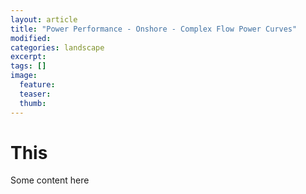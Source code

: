 ```yaml
---
layout: article
title: "Power Performance - Onshore - Complex Flow Power Curves"
modified:
categories: landscape
excerpt: 
tags: []
image:
  feature:
  teaser:
  thumb:
---
```

# This
Some content here